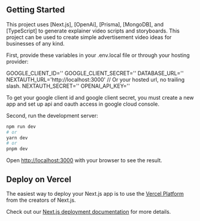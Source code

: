 ## Getting Started
This project uses [Next.js], [OpenAi], [Prisma], [MongoDB], and [TypeScript] to generate explainer video scripts and storyboards. This project can be used to create simple advertisement video ideas for businesses of any kind.

First, provide these variables in your .env.local file or through your hosting provider:

GOOGLE_CLIENT_ID=''
GOOGLE_CLIENT_SECRET=''
DATABASE_URL=''
NEXTAUTH_URL='http://localhost:3000' // Or your hosted url, no trailing slash.
NEXTAUTH_SECRET=''
OPENAI_API_KEY=''

To get your google client id and google client secret, you must create a new app and set up api and oauth access in google cloud console.

Second, run the development server:

```bash
npm run dev
# or
yarn dev
# or
pnpm dev
```

Open [http://localhost:3000](http://localhost:3000) with your browser to see the result.

## Deploy on Vercel

The easiest way to deploy your Next.js app is to use the [Vercel Platform](https://vercel.com/new?utm_medium=default-template&filter=next.js&utm_source=create-next-app&utm_campaign=create-next-app-readme) from the creators of Next.js.

Check out our [Next.js deployment documentation](https://nextjs.org/docs/deployment) for more details.
